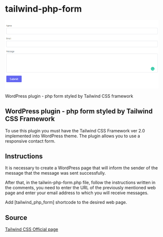 # tailwind-php-form

![alt text](https://raw.githubusercontent.com/dezareo/tailwind-php-form/main/tailwind-php-form.png)

WordPress plugin - php form styled by Tailwind CSS framework

## WordPress plugin - php form styled by Tailwind CSS Framework

To use this plugin you must have the Tailwind CSS Framework ver 2.0 implemented into WordPress theme. The plugin allows you to use a responsive contact form.

## Instructions

It is necessary to create a WordPress page that will inform the sender of the message that the message was sent successfully.

After that, in the tailwin-php-form.php file, follow the instructions written in the comments, you need to enter the URL of the previously mentioned web page and enter your email address to which you will receive messages.

Add [tailwind_php_form] shortcode to the desired web page.

## Source

<a href="https://tailwindcss.com/">Tailwind CSS Official page</a>




